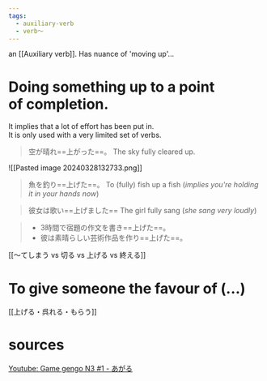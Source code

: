 ```yaml
---
tags:
  - auxiliary-verb
  - verb〜
---
```

an [[Auxiliary verb]]. Has nuance of 'moving up'...
# Doing something up to a point of completion. 
It implies that a lot of effort has been put in.  
It is only used with a very limited set of verbs.
> 空が晴れ==上がった==。
> The sky fully cleared up.

![[Pasted image 20240328132733.png]]

> 魚を釣り==上げた==。
> To (fully) fish up a fish (*implies you're holding it in your hands now*)

> 彼女は歌い==上げました==
> The girl fully sang (*she sang very loudly*)

> - 3時間で宿題の作文を書き==上げた==。
> - 彼は素晴らしい芸術作品を作り==上げた==。

[[〜てしまう vs 切る vs 上げる vs 終える]]

# To give someone the favour of (...)
[[上げる・呉れる・もらう]]
# sources
[Youtube: Game gengo N3 #1 - あがる](https://youtu.be/JidtV2TsSv0)